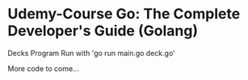 # Udemy-Course Go: The Complete Developer's Guide (Golang)

Decks Program
Run with 'go run main.go deck.go'

More code to come...
